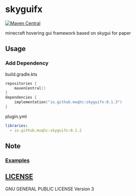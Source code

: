 # skyguifx

[![Maven Central](https://img.shields.io/maven-central/v/io.github.muqhc/skyguifx.svg?label=Maven%20Central)](https://search.maven.org/search?q=g:%22io.github.muqhc%22%20AND%20a:%22skyguifx%22)


minecraft hovering gui framework based on skygui for paper

## Usage

### Add Dependency

build.gradle.kts

```kotlin
repositories {
    mavenCentral()
}
dependencies {
    implementation("io.github.muqhc:skyguifx:0.1.3")
}
```

plugin.yml

```yaml
libraries:
  - io.github.muqhc:skyguifx:0.1.2
```


## Note

### [Examples](skyguifx-debug)


## [LICENSE](LICENSE.md)

GNU GENERAL PUBLIC LICENSE Version 3

